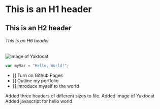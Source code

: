 # This is an H1 header
## This is an H2 header
###### This is an H6 header

![Image of Yaktocat](https://octodex.github.com/images/yaktocat.png)

``` javascript
var myVar = "Hello, World!";
```
- [] Turn on Github Pages
- [] Outline my portfolio
- [] Introduce myself to the world



Added three headers of different sizes to file.
Added image of Yaktocat
Added javascript for hello world
